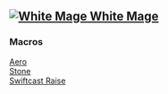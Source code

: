 ## [![White Mage](https://img.finalfantasyxiv.com/lds/promo/h/G/Na619RGtVtbEvNn1vyFoSlvZ84.png) White Mage ](https://na.finalfantasyxiv.com/jobguide/whitemage/)  

### Macros

[Aero](Aero.md)  
[Stone](Stone.md)  
[Swiftcast Raise](../../Common/Swiftcast-Raise.md)
